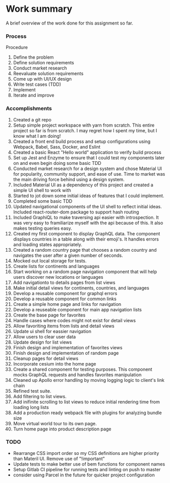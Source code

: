 # Work summary
A brief overview of the work done for this assignment so far.

### Process
Procedure
1. Define the problem
2. Define solution requirements
3. Conduct market research
4. Reevaluate solution requirements
5. Come up with UI/UX design
6. Write test cases (TDD)
7. Implement
8. Iterate and improve

### Accomplishments
1. Created a git repo
2. Setup simple project workspace with yarn from scratch. This entire project so far is from scratch. I may regret how I spent  my time, but I know what I am doing!
3. Created a front end build process and setup configurations using Webpack, Babel, Sass, Docker, and Eslint
4. Created a basic React "Hello world" application to verify build process
5. Set up Jest and Enzyme to ensure that I could test my components later on and even begin doing some basic TDD
6. Conducted market research for a design system and chose Material UI for popularity, community support, and ease of use. Time to market was the main driving force behind using a design system.
7. Included Material UI as a dependency of this project and created a simple UI shell to work with
8. Started to jot down some initial ideas of features that I could implement.
9. Completed some basic TDD
10. Updated navigational components of the UI shell to reflect initial ideas. Included react-router-dom package to support hash routing
11. Included GraphiQL to make traversing api easier with introspection. It was very  easy to framiliarize myself with the api because of this. It also makes testing queries easy.
12. Created my first component to display GraphQL data. The component displays countries in a table along with their emoji's. It handles errors and loading states appropriately.
13. Created a random country page that chooses a random country and navigates the user after a given number of seconds.
14. Mocked out local storage for tests.
15. Create lists for continents and languages
16. Start working on a random page navigation component that will help users discover new locations or languages
17. Add navigationto to details pages from list views
17. Make initial detail views for continents, countries, and languages
18. Develop a reusable component for graphql errors
19. Develop a reusable component for common links
20. Create a simple home page and links for navigation
21. Develop a reuseable component for main app navigation lists
22. Create the base page for favorites
23. Handle cases where codes might not exist for detail views
24. Allow favoriting items from lists and detail views
25. Update ui shell for eassier navigation
26. Allow users to clear user data
27. Update design for list views
28. Finish design and implementation of favorites views
29. Finish design and implementation of random page
30. Cleanup pages for detail views
31. Incorporate cesium into the home page
32. Create a shared component for testing purposes. This component mocks GraphQL requests and handles favorites manipulation
33. Cleaned up Apollo error handling by moving logging logic to client's link chain
34. Refined test suite.
35. Add filtering to list views.
36. Add inifinite scrolling to list views to reduce initial rendering time from loading long lists
37. Add a production ready webpack file with plugins for analyzing bundle size
38. Move virtual world tour to its own page. 
39. Turn home page into product description page

### TODO
- Rearrange CSS import order so my CSS definitions are higher priority than Materil UI. Remove use of "!important"
- Update tests to make better use of bem functions for component names
- Setup Gitlab CI pipeline for running tests and linting on push to master
- consider using Parcel in the future for quicker project configuration
